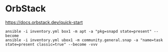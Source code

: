 # OrbStack

https://docs.orbstack.dev/quick-start

```
ansible -i inventory.yml box1 -m apt -a "pkg=snapd state=present" --become
ansible -i inventory.yml ubox1 -m community.general.snap -a "name=task state=present classic=true" --become -vvv
```
